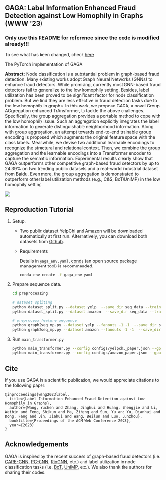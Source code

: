 ## GAGA: Label Information Enhanced Fraud Detection against Low Homophily in Graphs (WWW '23)
### Only use this README for reference since the code is modified already!!!
To see what has been changed, check [here]([https://www.codecademy.com/pages/contribute-docs](https://github.com/Orion-wyc/GAGA/compare/master...hoangdzung:GAGA:master))

The PyTorch implementation of GAGA.

**Abstract:** Node classification is a substantial problem in graph-based fraud detection. Many existing works adopt Graph Neural Networks (GNNs) to enhance fraud detectors. While promising, currently most GNN-based fraud detectors fail to generalize to the low homophily setting. Besides, label utilization has been proved to be significant factor for node classification problem. But we find they are less effective in fraud detection tasks due to the low homophily in graphs. In this work, we propose GAGA, a novel Group AGgregation enhanced TrAnsformer, to tackle the above challenges. Specifically, the group aggregation provides a portable method to cope with the low homophily issue. Such an aggregation explicitly integrates the label information to generate distinguishable neighborhood information. Along with group aggregation, an attempt towards end-to-end trainable group encoding is proposed which augments the original feature space with the class labels. Meanwhile, we devise two additional learnable encodings to recognize the structural and relational context. Then, we combine the group aggregation and the learnable encodings into a Transformer encoder to capture the semantic information. Experimental results clearly show that GAGA outperforms other competitive graph-based fraud detectors by up to 24.39% on two trending public datasets and a real-world industrial dataset from Baidu. Even more, the group aggregation is demonstrated to outperform other label utilization methods (e.g., C&S, BoT/UniMP) in the low homophily setting.



![](https://github.com/Orion-wyc/GAGA/blob/master/images/gaga_overview.png)

## Reproduction Tutorial

1. Setup.

   - Two public dataset YelpChi and Amazon will be downloaded automatically at first run. Alternatively, you can download both datasets from [Github](https://github.com/YingtongDou/CARE-GNN).

   - Requirements

     Details in `gaga_env.yaml`, [conda](https://docs.conda.io/en/latest/) (an open source package management tool) is recommended.

     ```bash
     conda env create -f gaga_env.yaml
     ```

2. Prepare sequence data.

   ```bash
   cd preprocessing
   
   # dataset spliting
   python dataset_split.py --dataset yelp  --save_dir seq_data --train_size 0.4 --val_size 0.1
   python dataset_split.py --dataset amazon  --save_dir seq_data --train_size 0.4 --val_size 0.1
   
   # preprocess feature sequence
   python graph2seq_mp.py --dataset yelp --fanouts -1 -1  --save_dir seq_data --train_size 0.4 --val_size 0.1 --n_workers 8 --add_self_loop --norm_feat
   python graph2seq_mp.py --dataset amazon --fanouts -1 -1  --save_dir seq_data --train_size 0.4 --val_size 0.1 --n_workers 8 --add_self_loop --norm_feat
   ```

3. Run `main_transformer.py`

   ```bash
   python main_transformer.py --config configs/yelpchi_paper.json --gpu 0  --log_dir logs --early_stop 100
   python main_transformer.py --config configs/amazon_paper.json --gpu 1  --log_dir logs --early_stop 100
   ```



## Cite

If you use GAGA in a scientific publication, we would appreciate citations to the following paper:

```
@inproceedings{wang2023label,
  title={Label Information Enhanced Fraud Detection against Low Homophily in Graphs},
  author={Wang, Yuchen and Zhang, Jinghui and Huang, Zhengjie and Li, Weibin and Feng, Shikun and Ma, Ziheng and Sun, Yu and Yu, Dianhai and Dong, Fang and Jin, Jiahui and Wang, Beilun and Luo, Junzhou},
  booktitle={Proceedings of the ACM Web Conference 2023},
  year={2023}
}
```



## Acknowledgements

GAGA is inspired by the recent success of graph-based fraud detectors (i.e. [CARE-GNN](https://github.com/YingtongDou/CARE-GNN.), [PC-GNN](https://github.com/PonderLY/PC-GNN), [RioGNN](https://github.com/safe-graph/RioGNN), etc.) and label utilization in node classification tasks (i.e. [BoT](https://arxiv.org/abs/2103.13355), [UniMP](https://www.ijcai.org/proceedings/2021/0214.pdf), etc.). We also thank the authors for sharing their codes.
